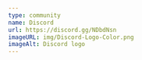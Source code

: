 ```yaml
---
type: community
name: Discord
url: https://discord.gg/NDbdNsn
imageURL: img/Discord-Logo-Color.png
imageAlt: Discord logo
---
```

